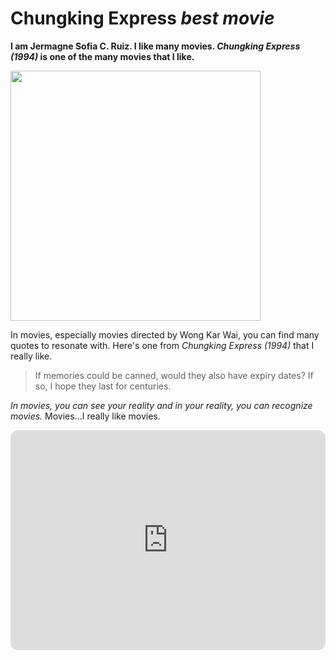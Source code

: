 # Chungking Express *best movie*
**I am Jermagne Sofia C. Ruiz. I like many movies. *Chungking Express (1994)* is one of the many movies that I like.**
 
<img src="https://user-images.githubusercontent.com/118234017/202062435-c4ddada7-5515-4699-a174-dedc090f1444.png" width=400>

In movies, especially movies directed by Wong Kar Wai, you can find many quotes to resonate with. Here's one from *Chungking Express (1994)* that I really like.
> If memories could be canned, would they also have expiry dates? If so, I hope they last for centuries.

*In movies, you can see your reality and in your reality, you can recognize movies.*
Movies...I really like movies.

<iframe style="border-radius:12px" src="https://open.spotify.com/embed/track/1ZEOIhSn6BKErV59bIgn76?utm_source=generator" width="100%" height="352" frameBorder="0" allowfullscreen="" allow="autoplay; clipboard-write; encrypted-media; fullscreen; picture-in-picture" loading="lazy"></iframe>
